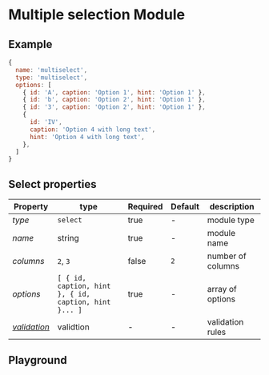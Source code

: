 
# Multiple selection Module

## Example
```jsx
{
  name: 'multiselect',
  type: 'multiselect',
  options: [
    { id: 'A', caption: 'Option 1', hint: 'Option 1' },
    { id: 'b', caption: 'Option 2', hint: 'Option 1' },
    { id: '3', caption: 'Option 2', hint: 'Option 1' },
    {
      id: 'IV',
      caption: 'Option 4 with long text',
      hint: 'Option 4 with long text',
    },
  ]
}
```

## Select properties

| Property       | type           | Required | Default | description  |
| -------------- | -------------- | -------- | --------| ------------ |
| *type*         | `select`       | true     | -       | module type  |
| *name*         | string         | true     | -       | module name  |
| *columns*      | `2`, `3`         | false    | `2`       | number of columns  |
| *options*      | `[ { id, caption, hint }, { id, caption, hint }... ]`   | true   | -     | array of options   |
| *[validation](https://gemsorg.github.io/gems-components/?selectedKind=Form%20Builder&selectedStory=Validation)*  | validtion | - | - | validation rules |

## Playground
